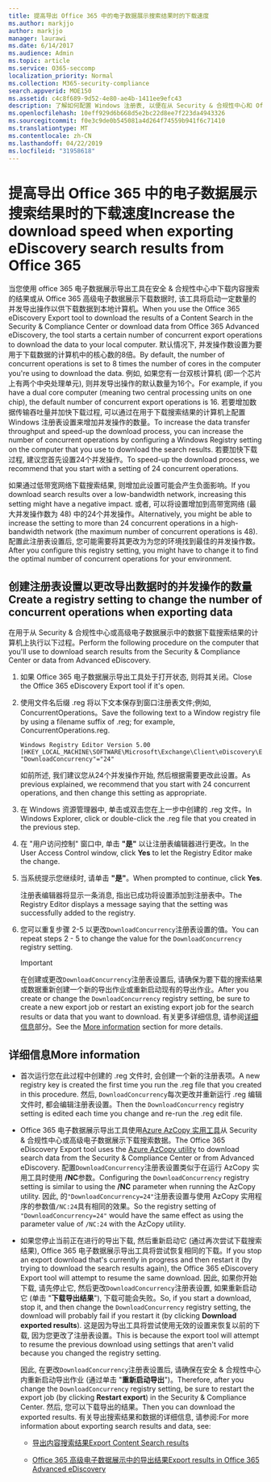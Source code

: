 ```yaml
---
title: 提高导出 Office 365 中的电子数据展示搜索结果时的下载速度
ms.author: markjjo
author: markjjo
manager: laurawi
ms.date: 6/14/2017
ms.audience: Admin
ms.topic: article
ms.service: O365-seccomp
localization_priority: Normal
ms.collection: M365-security-compliance
search.appverid: MOE150
ms.assetid: c4c8f689-9d52-4e80-ae4b-1411ee9efc43
description: 了解如何配置 Windows 注册表, 以便在从 Security & 合规性中心和 Office 365 中的高级电子数据展示中下载搜索结果和搜索数据时增加数据吞吐量。
ms.openlocfilehash: 10eff929d6b668d5e2bc22d8ee7f223da4943326
ms.sourcegitcommit: f0e3c9de0b545081a4d264f74559b941f6c71410
ms.translationtype: MT
ms.contentlocale: zh-CN
ms.lasthandoff: 04/22/2019
ms.locfileid: "31958618"
---
```

# <a name="increase-the-download-speed-when-exporting-ediscovery-search-results-from-office-365"></a><span data-ttu-id="2382f-103">提高导出 Office 365 中的电子数据展示搜索结果时的下载速度</span><span class="sxs-lookup"><span data-stu-id="2382f-103">Increase the download speed when exporting eDiscovery search results from Office 365</span></span>

<span data-ttu-id="2382f-104">当您使用 office 365 电子数据展示导出工具在安全 & 合规性中心中下载内容搜索的结果或从 Office 365 高级电子数据展示下载数据时, 该工具将启动一定数量的并发导出操作以供下载数据到本地计算机。</span><span class="sxs-lookup"><span data-stu-id="2382f-104">When you use the Office 365 eDiscovery Export tool to download the results of a Content Search in the Security & Compliance Center or download data from Office 365 Advanced eDiscovery, the tool starts a certain number of concurrent export operations to download the data to your local computer.</span></span> <span data-ttu-id="2382f-105">默认情况下, 并发操作数设置为要用于下载数据的计算机中的核心数的8倍。</span><span class="sxs-lookup"><span data-stu-id="2382f-105">By default, the number of concurrent operations is set to 8 times the number of cores in the computer you're using to download the data.</span></span> <span data-ttu-id="2382f-106">例如, 如果您有一台双核计算机 (即一个芯片上有两个中央处理单元), 则并发导出操作的默认数量为16个。</span><span class="sxs-lookup"><span data-stu-id="2382f-106">For example, if you have a dual core computer (meaning two central processing units on one chip), the default number of concurrent export operations is 16.</span></span> <span data-ttu-id="2382f-107">若要增加数据传输吞吐量并加快下载过程, 可以通过在用于下载搜索结果的计算机上配置 Windows 注册表设置来增加并发操作的数量。</span><span class="sxs-lookup"><span data-stu-id="2382f-107">To increase the data transfer throughput and speed-up the download process, you can increase the number of concurrent operations by configuring a Windows Registry setting on the computer that you use to download the search results.</span></span> <span data-ttu-id="2382f-108">若要加快下载过程, 建议您首先设置24个并发操作。</span><span class="sxs-lookup"><span data-stu-id="2382f-108">To speed-up the download process, we recommend that you start with a setting of 24 concurrent operations.</span></span>
  
<span data-ttu-id="2382f-109">如果通过低带宽网络下载搜索结果, 则增加此设置可能会产生负面影响。</span><span class="sxs-lookup"><span data-stu-id="2382f-109">If you download search results over a low-bandwidth network, increasing this setting might have a negative impact.</span></span> <span data-ttu-id="2382f-110">或者, 可以将设置增加到高带宽网络 (最大并发操作数为 48) 中的24个并发操作。</span><span class="sxs-lookup"><span data-stu-id="2382f-110">Alternatively, you might be able to increase the setting to more than 24 concurrent operations in a high-bandwidth network (the maximum number of concurrent operations is 48).</span></span> <span data-ttu-id="2382f-111">配置此注册表设置后, 您可能需要将其更改为为您的环境找到最佳的并发操作数。</span><span class="sxs-lookup"><span data-stu-id="2382f-111">After you configure this registry setting, you might have to change it to find the optimal number of concurrent operations for your environment.</span></span>
  
## <a name="create-a-registry-setting-to-change-the-number-of-concurrent-operations-when-exporting-data"></a><span data-ttu-id="2382f-112">创建注册表设置以更改导出数据时的并发操作的数量</span><span class="sxs-lookup"><span data-stu-id="2382f-112">Create a registry setting to change the number of concurrent operations when exporting data</span></span>

<span data-ttu-id="2382f-113">在用于从 Security & 合规性中心或高级电子数据展示中的数据下载搜索结果的计算机上执行以下过程。</span><span class="sxs-lookup"><span data-stu-id="2382f-113">Perform the following procedure on the computer that you'll use to download search results from the Security & Compliance Center or data from Advanced eDiscovery.</span></span>
  
1. <span data-ttu-id="2382f-114">如果 Office 365 电子数据展示导出工具处于打开状态, 则将其关闭。</span><span class="sxs-lookup"><span data-stu-id="2382f-114">Close the Office 365 eDiscovery Export tool if it's open.</span></span> 
    
2. <span data-ttu-id="2382f-115">使用文件名后缀 .reg 将以下文本保存到窗口注册表文件;例如, ConcurrentOperations。</span><span class="sxs-lookup"><span data-stu-id="2382f-115">Save the following text to a Window registry file by using a filename suffix of .reg; for example, ConcurrentOperations.reg.</span></span> 
    
    ```
    Windows Registry Editor Version 5.00
    [HKEY_LOCAL_MACHINE\SOFTWARE\Microsoft\Exchange\Client\eDiscovery\ExportTool]
    "DownloadConcurrency"="24"
    ```

    <span data-ttu-id="2382f-116">如前所述, 我们建议您从24个并发操作开始, 然后根据需要更改此设置。</span><span class="sxs-lookup"><span data-stu-id="2382f-116">As previous explained, we recommend that you start with 24 concurrent operations, and then change this setting as appropriate.</span></span>
    
3. <span data-ttu-id="2382f-117">在 Windows 资源管理器中, 单击或双击您在上一步中创建的 .reg 文件。</span><span class="sxs-lookup"><span data-stu-id="2382f-117">In Windows Explorer, click or double-click the .reg file that you created in the previous step.</span></span>
    
4. <span data-ttu-id="2382f-118">在 "用户访问控制" 窗口中, 单击 **"是"** 以让注册表编辑器进行更改。</span><span class="sxs-lookup"><span data-stu-id="2382f-118">In the User Access Control window, click **Yes** to let the Registry Editor make the change.</span></span> 
    
5. <span data-ttu-id="2382f-119">当系统提示您继续时, 请单击 **"是"**。</span><span class="sxs-lookup"><span data-stu-id="2382f-119">When prompted to continue, click **Yes**.</span></span>
    
    <span data-ttu-id="2382f-120">注册表编辑器将显示一条消息, 指出已成功将设置添加到注册表中。</span><span class="sxs-lookup"><span data-stu-id="2382f-120">The Registry Editor displays a message saying that the setting was successfully added to the registry.</span></span>
    
6. <span data-ttu-id="2382f-121">您可以重复步骤 2-5 以更改`DownloadConcurrency`注册表设置的值。</span><span class="sxs-lookup"><span data-stu-id="2382f-121">You can repeat steps 2 - 5 to change the value for the  `DownloadConcurrency` registry setting.</span></span> 
    
    > [!IMPORTANT]
    > <span data-ttu-id="2382f-122">在创建或更改`DownloadConcurrency`注册表设置后, 请确保为要下载的搜索结果或数据重新创建一个新的导出作业或重新启动现有的导出作业。</span><span class="sxs-lookup"><span data-stu-id="2382f-122">After you create or change the  `DownloadConcurrency` registry setting, be sure to create a new export job or restart an existing export job for the search results or data that you want to download.</span></span> <span data-ttu-id="2382f-123">有关更多详细信息, 请参阅[详细信息](#more-information)部分。</span><span class="sxs-lookup"><span data-stu-id="2382f-123">See the [More information](#more-information) section for more details.</span></span> 
  
## <a name="more-information"></a><span data-ttu-id="2382f-124">详细信息</span><span class="sxs-lookup"><span data-stu-id="2382f-124">More information</span></span>

- <span data-ttu-id="2382f-125">首次运行您在此过程中创建的 .reg 文件时, 会创建一个新的注册表项。</span><span class="sxs-lookup"><span data-stu-id="2382f-125">A new registry key is created the first time you run the .reg file that you created in this procedure.</span></span> <span data-ttu-id="2382f-126">然后, `DownloadConcurrency`每次更改并重新运行 .reg 编辑文件时, 都会编辑注册表设置。</span><span class="sxs-lookup"><span data-stu-id="2382f-126">Then the  `DownloadConcurrency` registry setting is edited each time you change and re-run the .reg edit file.</span></span> 
    
- <span data-ttu-id="2382f-127">Office 365 电子数据展示导出工具使用[Azure AzCopy 实用工具](https://go.microsoft.com/fwlink/?linkid=849949)从 Security & 合规性中心或高级电子数据展示下载搜索数据。</span><span class="sxs-lookup"><span data-stu-id="2382f-127">The Office 365 eDiscovery Export tool uses the [Azure AzCopy utility](https://go.microsoft.com/fwlink/?linkid=849949) to download search data from the Security & Compliance Center or from Advanced eDiscovery.</span></span> <span data-ttu-id="2382f-128">配置`DownloadConcurrency`注册表设置类似于在运行 AzCopy 实用工具时使用 **/NC**参数。</span><span class="sxs-lookup"><span data-stu-id="2382f-128">Configuring the  `DownloadConcurrency` registry setting is similar to using the **/NC** parameter when running the AzCopy utility.</span></span> <span data-ttu-id="2382f-129">因此, 的`"DownloadConcurrency=24"`注册表设置与使用 AzCopy 实用程序的参数值`/NC:24`具有相同的效果。</span><span class="sxs-lookup"><span data-stu-id="2382f-129">So the registry setting of  `"DownloadConcurrency=24"` would have the same effect as using the parameter value of  `/NC:24` with the AzCopy utility.</span></span> 
    
- <span data-ttu-id="2382f-130">如果您停止当前正在进行的导出下载, 然后重新启动它 (通过再次尝试下载搜索结果), Office 365 电子数据展示导出工具将尝试恢复相同的下载。</span><span class="sxs-lookup"><span data-stu-id="2382f-130">If you stop an export download that's currently in progress and then restart it (by trying to download the search results again), the Office 365 eDiscovery Export tool will attempt to resume the same download.</span></span> <span data-ttu-id="2382f-131">因此, 如果你开始下载, 请先停止它, 然后更改`DownloadConcurrency`注册表设置, 如果重新启动它 (单击 "**下载导出结果**"), 下载可能会失败。</span><span class="sxs-lookup"><span data-stu-id="2382f-131">So, if you start a download, stop it, and then change the  `DownloadConcurrency` registry setting, the download will probably fail if you restart it (by clicking **Download exported results**).</span></span> <span data-ttu-id="2382f-132">这是因为导出工具将尝试使用无效的设置来恢复以前的下载, 因为您更改了注册表设置。</span><span class="sxs-lookup"><span data-stu-id="2382f-132">This is because the export tool will attempt to resume the previous download using settings that aren't valid because you changed the registry setting.</span></span>
    
    <span data-ttu-id="2382f-133">因此, 在更改`DownloadConcurrency`注册表设置后, 请确保在安全 & 合规性中心内重新启动导出作业 (通过单击 "**重新启动导出**")。</span><span class="sxs-lookup"><span data-stu-id="2382f-133">Therefore, after you change the  `DownloadConcurrency` registry setting, be sure to restart the export job (by clicking **Restart export**) in the Security & Compliance Center.</span></span> <span data-ttu-id="2382f-134">然后, 您可以下载导出的结果。</span><span class="sxs-lookup"><span data-stu-id="2382f-134">Then you can download the exported results.</span></span> <span data-ttu-id="2382f-135">有关导出搜索结果和数据的详细信息, 请参阅:</span><span class="sxs-lookup"><span data-stu-id="2382f-135">For more information about exporting search results and data, see:</span></span>
    
  - [<span data-ttu-id="2382f-136">导出内容搜索结果</span><span class="sxs-lookup"><span data-stu-id="2382f-136">Export Content Search results</span></span>](export-search-results.md)
    
  - [<span data-ttu-id="2382f-137">Office 365 高级电子数据展示中的导出结果</span><span class="sxs-lookup"><span data-stu-id="2382f-137">Export results in Office 365 Advanced eDiscovery</span></span>](export-results-in-advanced-ediscovery.md)
    
